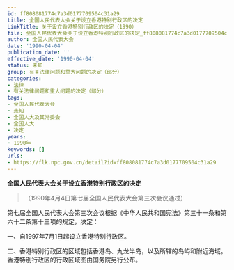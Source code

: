 ```yaml
---
id: ff808081774c7a3d0177709504c31a29
title: 全国人民代表大会关于设立香港特别行政区的决定
LinkTitle: 关于设立香港特别行政区的决定（1990）
file: 全国人民代表大会关于设立香港特别行政区的决定_ff808081774c7a3d0177709504c31a29.doc
author: 全国人民代表大会
date: '1990-04-04'
publication_date: ''
effective_date: '1990-04-04'
status: 未知
group: 有关法律问题和重大问题的决定（部分）
categories:
- 法律
- 有关法律问题和重大问题的决定（部分）
tags:
- 全国人民代表大会
- 未知
- 全国人大及其常委会
- 全国人大
- 决定
years:
- 1990年
keywords: []
urls:
- https://flk.npc.gov.cn/detail?id=ff808081774c7a3d0177709504c31a29
---
```


**全国人民代表大会关于设立香港特别行政区的决定**

> （1990年4月4日第七届全国人民代表大会第三次会议通过）

第七届全国人民代表大会第三次会议根据《中华人民共和国宪法》第三十一条和第六十二条第十三项的规定，决定：

一、自1997年7月1日起设立香港特别行政区。

二、香港特别行政区的区域包括香港岛、九龙半岛，以及所辖的岛屿和附近海域。香港特别行政区的行政区域图由国务院另行公布。
